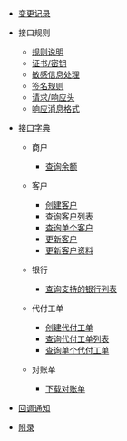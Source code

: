 * [变更记录](docs/virtualbank/zh-cn/README.md)

- 接口规则

  - [规则说明](docs/virtualbank/zh-cn/apiRule/illustrate.md)
  - [证书/密钥](docs/virtualbank/zh-cn/apiRule/key.md)
  - [敏感信息处理](docs/virtualbank/zh-cn/apiRule/sensitive.md)
  - [签名规则](docs/virtualbank/zh-cn/apiRule/sign.md)
  - [请求/响应头](docs/virtualbank/zh-cn/apiRule/header.md)
  - [响应消息格式](docs/virtualbank/zh-cn/apiRule/result.md)

- [接口字典](docs/virtualbank/zh-cn/api/api.md)

  - 商户
    - [查询余额](docs/virtualbank/zh-cn/api/merchant/balance.md)

  - 客户
    - [创建客户](docs/virtualbank/zh-cn/api/custom/create.md)
    - [查询客户列表](docs/virtualbank/zh-cn/api/custom/list.md)
    - [查询单个客户](docs/virtualbank/zh-cn/api/custom/detail.md)
    - [更新客户](docs/virtualbank/zh-cn/api/custom/update.md)
    - [更新客户资料](docs/virtualbank/zh-cn/api/custom/file.md)

  - 银行
    - [查询支持的银行列表](docs/virtualbank/zh-cn/api/banks/list.md)

  - 代付工单
    - [创建代付工单](docs/virtualbank/zh-cn/api/payCustomTicket/create.md)
    - [查询代付工单列表](docs/virtualbank/zh-cn/api/payCustomTicket/list.md)
    - [查询单个代付工单](docs/virtualbank/zh-cn/api/payCustomTicket/detail.md)

  - 对账单
    - [下载对账单](docs/virtualbank/zh-cn/api/statement/statement.md)

- [回调通知](docs/virtualbank/zh-cn/callback/notification.md)

- [附录](docs/virtualbank/zh-cn/appendix/appendix.md)
  
